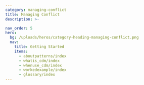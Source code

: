 ```yaml
---
category: managing-conflict
title: Managing Conflict
description: >-

nav_order: 5
hero:
  bg: /uploads/heros/category-heading-managing-conflict.png
  nav:
    title: Getting Started
    items:
      - aboutpatterns/index
      - whatis_cdm/index
      - whenuse_cdm/index
      - workedexample/index      
      - glossary/index 
---
```

